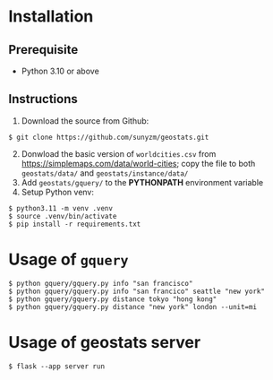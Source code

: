 # Installation

## Prerequisite

- Python 3.10 or above

## Instructions

1.  Download the source from Github:

```
$ git clone https://github.com/sunyzm/geostats.git
```

2.  Donwload the basic version of `worldcities.csv` from https://simplemaps.com/data/world-cities; copy the file to both `geostats/data/` and `geostats/instance/data/`
3.  Add `geostats/gquery/` to the **PYTHONPATH** environment variable
4.  Setup Python venv:

```
$ python3.11 -m venv .venv
$ source .venv/bin/activate
$ pip install -r requirements.txt
```

# Usage of `gquery`

```
$ python gquery/gquery.py info "san francisco"
$ python gquery/gquery.py info "san francico" seattle "new york"
$ python gquery/gquery.py distance tokyo "hong kong"
$ python gquery/gquery.py distance "new york" london --unit=mi
```

# Usage of geostats server

```
$ flask --app server run
```
